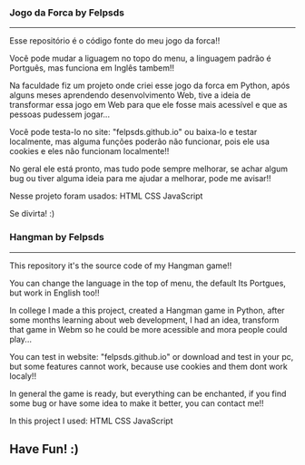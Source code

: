 ### Jogo da Forca by Felpsds
---------------------------------------------------------------------------------------------------------------------------
Esse repositório é o código fonte do meu jogo da forca!!

Você pode mudar a liguagem no topo do menu, a linguagem padrão é Portguês, mas funciona em Inglês tambem!!


Na faculdade fiz um projeto onde criei esse jogo da forca em Python, após alguns meses aprendendo desenvolvimento Web, tive a ideia de transformar essa jogo em Web para que ele fosse mais acessível e que as pessoas pudessem jogar...

Você pode testa-lo no site: "felpsds.github.io" ou baixa-lo e testar localmente, mas alguma funções poderão não funcionar, pois ele usa cookies e eles não funcionam localmente!!

No geral ele está pronto, mas tudo pode sempre melhorar, se achar algum bug ou tiver alguma ideia para me ajudar a melhorar, pode me avisar!!

Nesse projeto foram usados: HTML CSS JavaScript

Se divirta! :)

### Hangman by Felpsds
---------------------------------------------------------------------------------------------------------------------------
This repository it's the source code of my Hangman game!!

You can change the language in the top of menu, the default Its Portgues, but work in English too!!

In college I made a this project, created a Hangman game in Python, after some months learning about web development, I had an idea, transform that game in Webm so he could be more acessible and mora people could play...

You can test in website: "felpsds.github.io" or download and test in your pc, but some features cannot work, because use cookies and them dont work localy!!

In general the game is ready, but everything can be enchanted, if you find some bug or have some idea to make it better, you can contact me!!

In this project I used: HTML CSS JavaScript

Have Fun! :)
---------------------------------------------------------------------------------------------------------------------------
